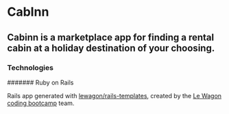 # CabInn 
## Cabinn is a marketplace app for finding a rental cabin at a holiday destination of your choosing.

### Technologies
####### Ruby on Rails












Rails app generated with [lewagon/rails-templates](https://github.com/lewagon/rails-templates), created by the [Le Wagon coding bootcamp](https://www.lewagon.com) team.
